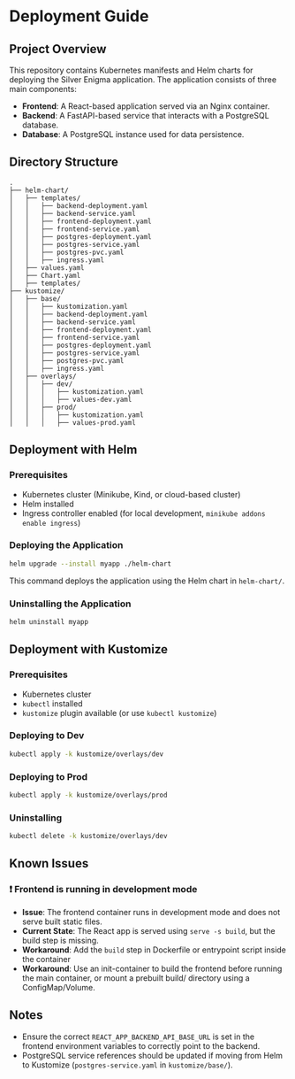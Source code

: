 # Deployment Guide 

## Project Overview

This repository contains Kubernetes manifests and Helm charts for deploying the Silver Enigma application. The application consists of three main components:

- **Frontend**: A React-based application served via an Nginx container.
- **Backend**: A FastAPI-based service that interacts with a PostgreSQL database.
- **Database**: A PostgreSQL instance used for data persistence.

## Directory Structure

```
.
├── helm-chart/
│   ├── templates/
│   │   ├── backend-deployment.yaml
│   │   ├── backend-service.yaml
│   │   ├── frontend-deployment.yaml
│   │   ├── frontend-service.yaml
│   │   ├── postgres-deployment.yaml
│   │   ├── postgres-service.yaml
│   │   ├── postgres-pvc.yaml
│   │   ├── ingress.yaml
│   ├── values.yaml
│   ├── Chart.yaml
│   ├── templates/
├── kustomize/
│   ├── base/
│   │   ├── kustomization.yaml
│   │   ├── backend-deployment.yaml
│   │   ├── backend-service.yaml
│   │   ├── frontend-deployment.yaml
│   │   ├── frontend-service.yaml
│   │   ├── postgres-deployment.yaml
│   │   ├── postgres-service.yaml
│   │   ├── postgres-pvc.yaml
│   │   ├── ingress.yaml
│   ├── overlays/
│   │   ├── dev/
│   │   │   ├── kustomization.yaml
│   │   │   ├── values-dev.yaml
│   │   ├── prod/
│   │   │   ├── kustomization.yaml
│   │   │   ├── values-prod.yaml
```

## Deployment with Helm

### Prerequisites

- Kubernetes cluster (Minikube, Kind, or cloud-based cluster)
- Helm installed
- Ingress controller enabled (for local development, `minikube addons enable ingress`)

### Deploying the Application

```sh
helm upgrade --install myapp ./helm-chart
```

This command deploys the application using the Helm chart in `helm-chart/`.

### Uninstalling the Application

```sh
helm uninstall myapp
```

## Deployment with Kustomize

### Prerequisites

- Kubernetes cluster
- `kubectl` installed
- `kustomize` plugin available (or use `kubectl kustomize`)

### Deploying to Dev

```sh
kubectl apply -k kustomize/overlays/dev
```

### Deploying to Prod

```sh
kubectl apply -k kustomize/overlays/prod
```

### Uninstalling

```sh
kubectl delete -k kustomize/overlays/dev
```

## Known Issues

### ❗ Frontend is running in development mode

- **Issue**: The frontend container runs in development mode and does not serve built static files.
- **Current State**: The React app is served using `serve -s build`, but the build step is missing.
- **Workaround**: Add the `build` step in Dockerfile or entrypoint script inside the container
- **Workaround**: Use an init-container to build the frontend before running the main container, or mount a prebuilt build/ directory using a ConfigMap/Volume.

## Notes

- Ensure the correct `REACT_APP_BACKEND_API_BASE_URL` is set in the frontend environment variables to correctly point to the backend.
- PostgreSQL service references should be updated if moving from Helm to Kustomize (`postgres-service.yaml` in `kustomize/base/`).

